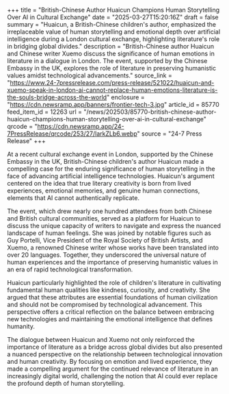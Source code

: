+++
title = "British-Chinese Author Huaicun Champions Human Storytelling Over AI in Cultural Exchange"
date = "2025-03-27T15:20:16Z"
draft = false
summary = "Huaicun, a British-Chinese children's author, emphasized the irreplaceable value of human storytelling and emotional depth over artificial intelligence during a London cultural exchange, highlighting literature's role in bridging global divides."
description = "British-Chinese author Huaicun and Chinese writer Xuemo discuss the significance of human emotions in literature in a dialogue in London. The event, supported by the Chinese Embassy in the UK, explores the role of literature in preserving humanistic values amidst technological advancements."
source_link = "https://www.24-7pressrelease.com/press-release/521022/huaicun-and-xuemo-speak-in-london-ai-cannot-replace-human-emotions-literature-is-the-souls-bridge-across-the-world"
enclosure = "https://cdn.newsramp.app/banners/frontier-tech-3.jpg"
article_id = 85770
feed_item_id = 12263
url = "/news/202503/85770-british-chinese-author-huaicun-champions-human-storytelling-over-ai-in-cultural-exchange"
qrcode = "https://cdn.newsramp.app/24-7PressRelease/qrcode/253/27/larkZLb6.webp"
source = "24-7 Press Release"
+++

<p>At a recent cultural exchange event in London, supported by the Chinese Embassy in the UK, British-Chinese children's author Huaicun made a compelling case for the enduring significance of human storytelling in the face of advancing artificial intelligence technologies. Huaicun's argument centered on the idea that true literary creativity is born from lived experiences, emotional memories, and genuine human connections, elements that AI cannot authentically replicate.</p><p>The event, which drew nearly one hundred attendees from both Chinese and British cultural communities, served as a platform for Huaicun to discuss the unique capacity of writers to navigate and express the nuanced landscape of human feelings. She was joined by notable figures such as Guy Portelli, Vice President of the Royal Society of British Artists, and Xuemo, a renowned Chinese writer whose works have been translated into over 20 languages. Together, they underscored the universal nature of human experiences and the importance of preserving humanistic values in an era of rapid technological transformation.</p><p>Huaicun particularly highlighted the role of children's literature in cultivating fundamental human qualities like kindness, curiosity, and creativity. She argued that these attributes are essential foundations of human civilization and should not be compromised by technological advancement. This perspective offers a critical reflection on the balance between embracing new technologies and maintaining the emotional intelligence that defines humanity.</p><p>The dialogue between Huaicun and Xuemo not only reinforced the importance of literature as a bridge across global divides but also presented a nuanced perspective on the relationship between technological innovation and human creativity. By focusing on emotion and lived experience, they made a compelling argument for the continued relevance of literature in an increasingly digital world, challenging the notion that AI could ever replace the profound depth of human storytelling.</p>